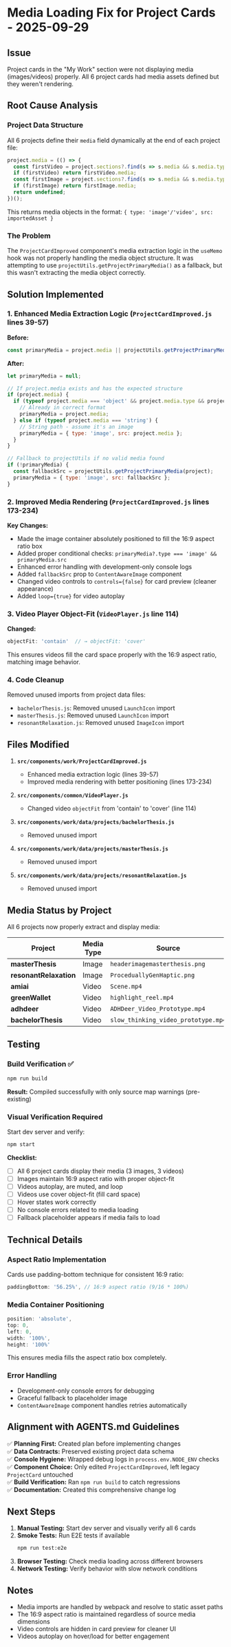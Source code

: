 # Media Loading Fix for Project Cards - 2025-09-29

## Issue
Project cards in the "My Work" section were not displaying media (images/videos) properly. All 6 project cards had media assets defined but they weren't rendering.

## Root Cause Analysis

### Project Data Structure
All 6 projects define their `media` field dynamically at the end of each project file:

```javascript
project.media = (() => {
  const firstVideo = project.sections?.find(s => s.media && s.media.type === 'video');
  if (firstVideo) return firstVideo.media;
  const firstImage = project.sections?.find(s => s.media && s.media.type === 'image');
  if (firstImage) return firstImage.media;
  return undefined;
})();
```

This returns media objects in the format: `{ type: 'image'/'video', src: importedAsset }`

### The Problem
The `ProjectCardImproved` component's media extraction logic in the `useMemo` hook was not properly handling the media object structure. It was attempting to use `projectUtils.getProjectPrimaryMedia()` as a fallback, but this wasn't extracting the media object correctly.

## Solution Implemented

### 1. Enhanced Media Extraction Logic (`ProjectCardImproved.js` lines 39-57)

**Before:**
```javascript
const primaryMedia = project.media || projectUtils.getProjectPrimaryMedia(project);
```

**After:**
```javascript
let primaryMedia = null;

// If project.media exists and has the expected structure
if (project.media) {
  if (typeof project.media === 'object' && project.media.type && project.media.src) {
    // Already in correct format
    primaryMedia = project.media;
  } else if (typeof project.media === 'string') {
    // String path - assume it's an image
    primaryMedia = { type: 'image', src: project.media };
  }
}

// Fallback to projectUtils if no valid media found
if (!primaryMedia) {
  const fallbackSrc = projectUtils.getProjectPrimaryMedia(project);
  primaryMedia = { type: 'image', src: fallbackSrc };
}
```

### 2. Improved Media Rendering (`ProjectCardImproved.js` lines 173-234)

**Key Changes:**
- Made the image container absolutely positioned to fill the 16:9 aspect ratio box
- Added proper conditional checks: `primaryMedia?.type === 'image' && primaryMedia.src`
- Enhanced error handling with development-only console logs
- Added `fallbackSrc` prop to `ContentAwareImage` component
- Changed video controls to `controls={false}` for card preview (cleaner appearance)
- Added `loop={true}` for video autoplay

### 3. Video Player Object-Fit (`VideoPlayer.js` line 114)

**Changed:**
```javascript
objectFit: 'contain'  // → objectFit: 'cover'
```

This ensures videos fill the card space properly with the 16:9 aspect ratio, matching image behavior.

### 4. Code Cleanup

Removed unused imports from project data files:
- `bachelorThesis.js`: Removed unused `LaunchIcon` import
- `masterThesis.js`: Removed unused `LaunchIcon` import
- `resonantRelaxation.js`: Removed unused `ImageIcon` import

## Files Modified

1. **`src/components/work/ProjectCardImproved.js`**
   - Enhanced media extraction logic (lines 39-57)
   - Improved media rendering with better positioning (lines 173-234)

2. **`src/components/common/VideoPlayer.js`**
   - Changed video `objectFit` from 'contain' to 'cover' (line 114)

3. **`src/components/work/data/projects/bachelorThesis.js`**
   - Removed unused import

4. **`src/components/work/data/projects/masterThesis.js`**
   - Removed unused import

5. **`src/components/work/data/projects/resonantRelaxation.js`**
   - Removed unused import

## Media Status by Project

All 6 projects now properly extract and display media:

| Project | Media Type | Source |
|---------|-----------|---------|
| **masterThesis** | Image | `headerimagemasterthesis.png` |
| **resonantRelaxation** | Image | `ProceduallyGenHaptic.png` |
| **amiai** | Video | `Scene.mp4` |
| **greenWallet** | Video | `highlight_reel.mp4` |
| **adhdeer** | Video | `ADHDeer_Video_Prototype.mp4` |
| **bachelorThesis** | Video | `slow_thinking_video_prototype.mp4` |

## Testing

### Build Verification ✅
```bash
npm run build
```
**Result:** Compiled successfully with only source map warnings (pre-existing)

### Visual Verification Required
Start dev server and verify:
```bash
npm start
```

**Checklist:**
- [ ] All 6 project cards display their media (3 images, 3 videos)
- [ ] Images maintain 16:9 aspect ratio with proper object-fit
- [ ] Videos autoplay, are muted, and loop
- [ ] Videos use cover object-fit (fill card space)
- [ ] Hover states work correctly
- [ ] No console errors related to media loading
- [ ] Fallback placeholder appears if media fails to load

## Technical Details

### Aspect Ratio Implementation
Cards use padding-bottom technique for consistent 16:9 ratio:
```javascript
paddingBottom: '56.25%', // 16:9 aspect ratio (9/16 * 100%)
```

### Media Container Positioning
```javascript
position: 'absolute',
top: 0,
left: 0,
width: '100%',
height: '100%'
```

This ensures media fills the aspect ratio box completely.

### Error Handling
- Development-only console errors for debugging
- Graceful fallback to placeholder image
- `ContentAwareImage` component handles retries automatically

## Alignment with AGENTS.md Guidelines

✅ **Planning First:** Created plan before implementing changes  
✅ **Data Contracts:** Preserved existing project data schema  
✅ **Console Hygiene:** Wrapped debug logs in `process.env.NODE_ENV` checks  
✅ **Component Choice:** Only edited `ProjectCardImproved`, left legacy `ProjectCard` untouched  
✅ **Build Verification:** Ran `npm run build` to catch regressions  
✅ **Documentation:** Created this comprehensive change log

## Next Steps

1. **Manual Testing:** Start dev server and visually verify all 6 cards
2. **Smoke Tests:** Run E2E tests if available
   ```bash
   npm run test:e2e
   ```
3. **Browser Testing:** Check media loading across different browsers
4. **Network Testing:** Verify behavior with slow network conditions

## Notes

- Media imports are handled by webpack and resolve to static asset paths
- The 16:9 aspect ratio is maintained regardless of source media dimensions
- Video controls are hidden in card preview for cleaner UI
- Videos autoplay on hover/load for better engagement
